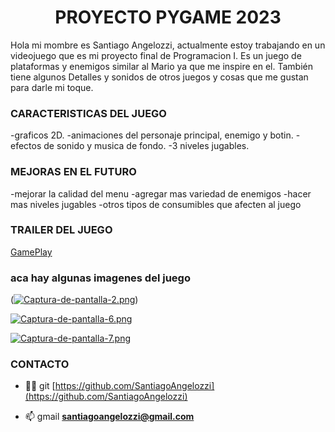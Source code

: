 <h1 align="center">PROYECTO PYGAME 2023</h1>

Hola mi mombre es Santiago Angelozzi, actualmente estoy trabajando en un videojuego que es mi proyecto final de Programacion I. Es un juego de plataformas y enemigos similar al Mario ya que me inspire en el. También tiene algunos Detalles y sonidos de otros juegos y cosas que me gustan para darle mi toque.

<h3> CARACTERISTICAS DEL JUEGO </h3>

-graficos 2D.
-animaciones del personaje principal, enemigo y botin.
-efectos de sonido y musica de fondo.
-3 niveles jugables.

<h3> MEJORAS EN EL FUTURO </h3>
-mejorar la calidad del menu
-agregar mas variedad de enemigos
-hacer mas niveles jugables
-otros tipos de consumibles que afecten al juego

<h3> TRAILER DEL JUEGO</h3>

[GamePlay]()

<h3> aca hay algunas imagenes del juego </h3>

([![Captura-de-pantalla-2.png](https://i.postimg.cc/J7smwzvy/Captura-de-pantalla-2.png)](https://postimg.cc/s1Cb7sVy))

[![Captura-de-pantalla-6.png](https://i.postimg.cc/C5kQFXb2/Captura-de-pantalla-6.png)](https://postimg.cc/5Q93gP75)

[![Captura-de-pantalla-7.png](https://i.postimg.cc/Hx7S2RvL/Captura-de-pantalla-7.png)](https://postimg.cc/FdNgFW4t)

<h3> CONTACTO </h3>

- 👨‍💻 git [https://github.com/SantiagoAngelozzi](https://github.com/SantiagoAngelozzi)

- 📫 gmail **santiagoangelozzi@gmail.com**